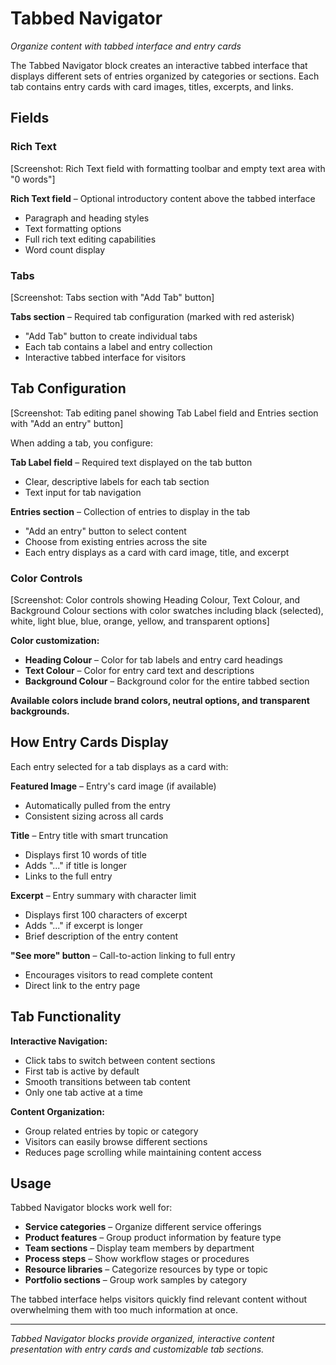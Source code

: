 # Tabbed Navigator

*Organize content with tabbed interface and entry cards*

The Tabbed Navigator block creates an interactive tabbed interface that displays different sets of entries organized by categories or sections. Each tab contains entry cards with card images, titles, excerpts, and links.

## Fields

### Rich Text

[Screenshot: Rich Text field with formatting toolbar and empty text area with "0 words"]

**Rich Text field** – Optional introductory content above the tabbed interface
- Paragraph and heading styles
- Text formatting options
- Full rich text editing capabilities
- Word count display

### Tabs

[Screenshot: Tabs section with "Add Tab" button]

**Tabs section** – Required tab configuration (marked with red asterisk)
- "Add Tab" button to create individual tabs
- Each tab contains a label and entry collection
- Interactive tabbed interface for visitors

## Tab Configuration

[Screenshot: Tab editing panel showing Tab Label field and Entries section with "Add an entry" button]

When adding a tab, you configure:

**Tab Label field** – Required text displayed on the tab button
- Clear, descriptive labels for each tab section
- Text input for tab navigation

**Entries section** – Collection of entries to display in the tab
- "Add an entry" button to select content
- Choose from existing entries across the site
- Each entry displays as a card with card image, title, and excerpt

### Color Controls

[Screenshot: Color controls showing Heading Colour, Text Colour, and Background Colour sections with color swatches including black (selected), white, light blue, blue, orange, yellow, and transparent options]

**Color customization:**
- **Heading Colour** – Color for tab labels and entry card headings
- **Text Colour** – Color for entry card text and descriptions
- **Background Colour** – Background color for the entire tabbed section

**Available colors include brand colors, neutral options, and transparent backgrounds.**

## How Entry Cards Display

Each entry selected for a tab displays as a card with:

**Featured Image** – Entry's card image (if available)
- Automatically pulled from the entry
- Consistent sizing across all cards

**Title** – Entry title with smart truncation
- Displays first 10 words of title
- Adds "..." if title is longer
- Links to the full entry

**Excerpt** – Entry summary with character limit
- Displays first 100 characters of excerpt
- Adds "..." if excerpt is longer
- Brief description of the entry content

**"See more" button** – Call-to-action linking to full entry
- Encourages visitors to read complete content
- Direct link to the entry page

## Tab Functionality

**Interactive Navigation:**
- Click tabs to switch between content sections
- First tab is active by default
- Smooth transitions between tab content
- Only one tab active at a time

**Content Organization:**
- Group related entries by topic or category
- Visitors can easily browse different sections
- Reduces page scrolling while maintaining content access

## Usage

Tabbed Navigator blocks work well for:
- **Service categories** – Organize different service offerings
- **Product features** – Group product information by feature type
- **Team sections** – Display team members by department
- **Process steps** – Show workflow stages or procedures
- **Resource libraries** – Categorize resources by type or topic
- **Portfolio sections** – Group work samples by category

The tabbed interface helps visitors quickly find relevant content without overwhelming them with too much information at once.

---

*Tabbed Navigator blocks provide organized, interactive content presentation with entry cards and customizable tab sections.*